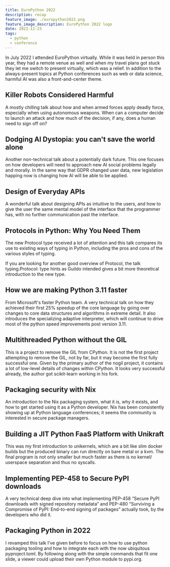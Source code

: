```yaml
---
title: EuroPython 2022
description: recap
feature_image: ./europython2022.png
feature_image_description: EuroPython 2022 logo
date: 2022-11-23
tags:
  - python
  - conference
---
```


In July 2022 I attended EuroPython virtually. While it was held in person this year, they had a remote venue as well and when my travel plans got stuck they let me switch to present virtually, which was a relief. In addition to the always-present topics at Python conferences such as web or data science, harmful AI was also a front-and-center theme.

## Killer Robots Considered Harmful

A mostly chilling talk about how and when armed forces apply deadly force, especially when using autonomous weapons. When can a computer decide to launch an attack and how much of the decision, if any, does a human need to sign off on?

## Dodging AI Dystopia: you can't save the world alone

Another non-technical talk about a potentially dark future. This one focuses on how developers will need to approach new AI social problems legally and morally. In the same way that GDPR changed user data, new legislation happing now is changing how AI will be able to be applied.

## Design of Everyday APIs

A wonderful talk about designing APIs as intuitive to the users, and how to give the user the same mental model of the interface that the programmer has, with no further communication past the interface.

## Protocols in Python: Why You Need Them

The new Protocol type received a lot of attention and this talk compares its use to existing ways of typing in Python, including the pros and cons of the various styles of typing.

If you are looking for another good overview of Protocol, the talk typing.Protocol: type hints as Guildo intended gives a bit more theoretical introduction to the new type.

## How we are making Python 3.11 faster

From Microsoft's faster Python team. A very technical talk on how they achieved their first 25% speedup of the core language by going over changes to core data structures and algorithms in extreme detail. It also introduces the specializing adaptive interpreter, which will continue to drive most of the python speed improvements post version 3.11.

## Multithreaded Python without the GIL

This is a project to remove the GIL from CPython. It is not the first project attempting to remove the GIL, not by far, but it may become the first fully successful one. Given by the primary author of the nogil project, it contains a lot of low-level details of changes within CPython. It looks very successful already, the author got scikit-learn working in his fork.

## Packaging security with Nix

An introduction to the Nix packaging system, what it is, why it exists, and how to get started using it as a Python developer. Nix has been consistently showing up at Python language conferences; it seems the community is interested in secure package managers.

## Building a JIT Python FaaS Platform with Unikraft

This was my first introduction to unikernels, which are a bit like slim docker builds but the produced binary can run directly on bare metal or a kvm. The final program is not only smaller but much faster as there is no kernel/ userspace separation and thus no syscalls.

## Implementing PEP-458 to Secure PyPI downloads

A very technical deep dive into what implementing PEP-458 “Secure PyPI downloads with signed repository metadata” and PEP-480 “Surviving a Compromise of PyPI: End-to-end signing of packages” actually took, by the developers who did it.

## Packaging Python in 2022

I revamped this talk I’ve given before to focus on how to use python packaging tooling and how to integrate each with the now ubiquitous pyproject.toml. By following along with the simple commands that fit one slide, a viewer could upload their own Python module to pypi.org.
